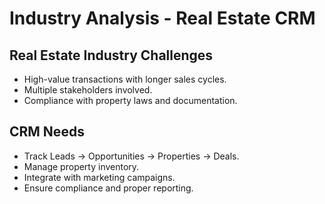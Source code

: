 # Industry Analysis - Real Estate CRM

## Real Estate Industry Challenges
- High-value transactions with longer sales cycles.
- Multiple stakeholders involved.
- Compliance with property laws and documentation.

## CRM Needs
- Track Leads → Opportunities → Properties → Deals.
- Manage property inventory.
- Integrate with marketing campaigns.
- Ensure compliance and proper reporting.


